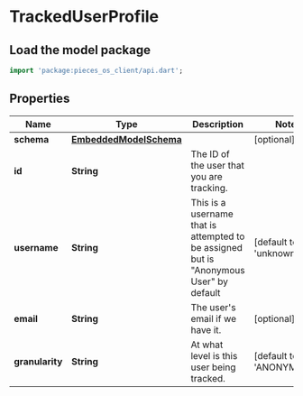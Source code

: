 # TrackedUserProfile

## Load the model package
```dart
import 'package:pieces_os_client/api.dart';
```

## Properties
Name | Type | Description | Notes
------------ | ------------- | ------------- | -------------
**schema** | [**EmbeddedModelSchema**](EmbeddedModelSchema) |  | [optional] 
**id** | **String** | The ID of the user that you are tracking. | 
**username** | **String** | This is a username that is attempted to be assigned but is \"Anonymous User\" by default | [default to 'unknown']
**email** | **String** | The user's email if we have it. | [optional] 
**granularity** | **String** | At what level is this user being tracked. | [default to 'ANONYMOUS']




